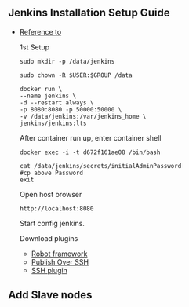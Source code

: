 ## Jenkins Installation Setup Guide ## 

* [Reference to](https://oranwind.org/-devops-jenkins-yu-centos-ubuntu-an-zhuang-jiao-xue/)

   1st Setup 


   ```
   sudo mkdir -p /data/jenkins
   ```

   ```
   sudo chown -R $USER:$GROUP /data
   ```

   ```
   docker run \
   --name jenkins \
   -d --restart always \
   -p 8080:8080 -p 50000:50000 \
   -v /data/jenkins:/var/jenkins_home \
   jenkins/jenkins:lts
   ```

   After container run up, enter container shell

   ```
   docker exec -i -t d672f161ae08 /bin/bash
   ```

   ```
   cat /data/jenkins/secrets/initialAdminPassword
   #cp above Password
   exit
   ```

   Open host browser

   ```
   http://localhost:8080
   ```

   Start config jenkins.


   Download plugins

   * [Robot framework](http://mirrors.jenkins-ci.org/plugins/robot/) 
   * [Publish Over SSH](https://updates.jenkins.io/download/plugins/publish-over-ssh/) 
   * [SSH plugin](https://updates.jenkins.io/download/plugins/ssh/) 

## Add Slave nodes ##

